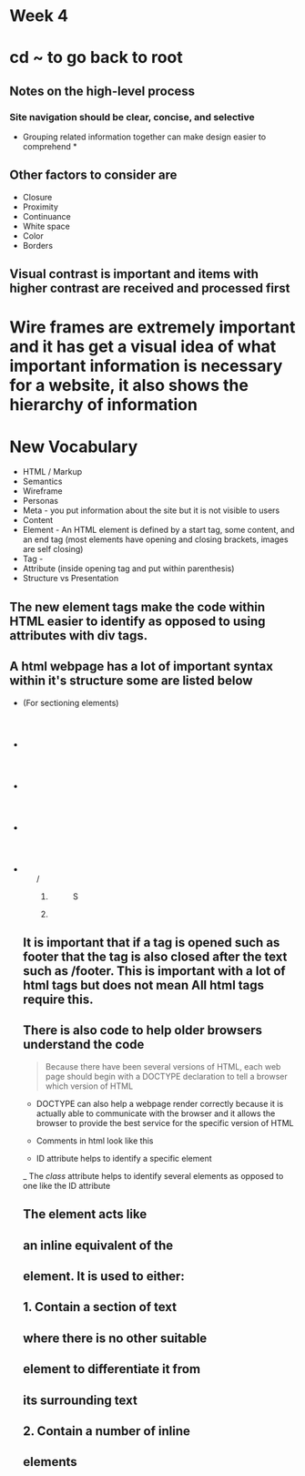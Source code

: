 # Week 4

# cd ~ to go back to root

## Notes on the high-level process

### Site navigation should be clear, concise, and selective

* Grouping related information together can make design easier to comprehend *

##  Other factors to consider are

 * Closure 
 *  Proximity 
 * Continuance
 * White space
 * Color
 * Borders

 ## Visual contrast is important and items with higher contrast are received and processed first

 #  Wire frames are extremely important and it has get a visual idea of what important information is necessary for a website, it also shows the hierarchy of information



# New Vocabulary
- HTML / Markup
- Semantics
- Wireframe
- Personas
- Meta - you put information about the site but it is not visible to users 
- Content
- Element - An HTML element is defined by a start tag, some content, and an end tag (most elements have opening and closing brackets, images are self closing)
- Tag - 
- Attribute (inside opening tag and put within parenthesis)
- Structure vs Presentation 


## The new element tags make the code within HTML easier to identify as opposed to using attributes with div tags.  

## A html webpage has a lot of important syntax within it's structure some are listed below
- <div> (For sectioning elements)
- <header>
- <footer>
- <article>
- <ul>/<ol>
- <figure>S
- <a>
##  It is important that if a tag is opened such as footer that the tag is also closed after the text such as /footer.  This is important with a lot of html tags but does not mean **All** html tags require this.

## There is also code to help older browsers understand the code

> Because there have been several versions of HTML, each web page should begin with a DOCTYPE declaration to tell a browser which version of HTML

- DOCTYPE can also help a webpage render correctly because it is actually able to communicate with the browser and it allows the browser to provide the best service for the specific version of HTML

- Comments in html look like this *<!-- -->*

- ID attribute helps to identify a specific element 

_  The *class* attribute helps to identify several elements as opposed to one like the ID attribute


## The <span> element acts like
## an inline equivalent of the <div>
## element. It is used to either:
## 1. Contain a section of text
## where there is no other suitable
## element to differentiate it from
## its surrounding text
## 2. Contain a number of inline
## elements